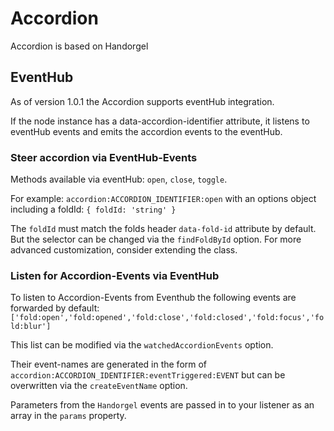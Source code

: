 # Accordion

Accordion is based on Handorgel

## EventHub

As of version 1.0.1 the Accordion supports eventHub integration.

If the node instance has a data-accordion-identifier attribute, it listens to eventHub events and emits the accordion events to the eventHub.

### Steer accordion via EventHub-Events

Methods available via eventHub: `open`, `close`, `toggle`.

For example: `accordion:ACCORDION_IDENTIFIER:open` with an options object including a foldId: `{ foldId: 'string' }`

The `foldId` must match the folds header `data-fold-id` attribute by default. But the selector can be changed via the `findFoldById` option. For more advanced customization, consider extending the class.

### Listen for Accordion-Events via EventHub

To listen to Accordion-Events from Eventhub the following events are forwarded by default:
`['fold:open','fold:opened','fold:close','fold:closed','fold:focus','fold:blur']`

This list can be modified via the `watchedAccordionEvents` option.

Their event-names are generated in the form of `accordion:ACCORDION_IDENTIFIER:eventTriggered:EVENT` but can be overwritten via the `createEventName` option.

Parameters from the `Handorgel` events are passed in to your listener as an array in the `params` property.
